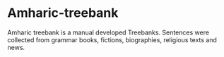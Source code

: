 # Amharic-treebank
Amharic treebank is a manual developed Treebanks. Sentences were collected from grammar books, fictions, biographies, religious texts and news.
